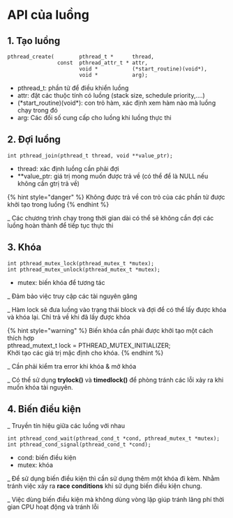# API của luồng

## 1. Tạo luồng

```text
pthread_create(        pthread_t *      thread,
                const  pthread_attr_t * attr,
                       void *           (*start_routine)(void*),
                       void *           arg);
```

* pthread\_t: phần tử để điều khiển luồng
* attr: đặt các thuộc tính có luồng \(stack size, schedule priority,....\)
* \(\*start\_routine\)\(void\*\): con trỏ hàm, xác định xem hàm nào mà luồng chạy trong đó
* arg: Các đối số cung cấp cho luồng khi luồng thực thi

## 2. Đợi luồng

```text
int pthread_join(pthread_t thread, void **value_ptr);
```

* thread: xác định luồng cần phải đợi
* \*\*value\_ptr: giá trị mong muốn được trả về \(có thể để là NULL nếu không cần gtrị trả về\)

{% hint style="danger" %}
Không được trả về con trỏ của các phần tử được khởi tạo trong luồng
{% endhint %}

\_ Các chương trình chạy trong thời gian dài có thể sẽ không cần đợi các luồng hoàn thành để tiếp tục thực thi

## 3. Khóa

```text
int pthread_mutex_lock(pthread_mutex_t *mutex);
int pthread_mutex_unlock(pthread_mutex_t *mutex);
```

* mutex: biến khóa để tương tác

\_ Đảm bảo việc truy cập các tài nguyên găng

\_ Hàm lock sẽ đưa luồng vào trạng thái block và đợi để có thể lấy được khóa và khóa lại. Chỉ trả về khi đã lấy được khóa

{% hint style="warning" %}
Biến khóa cần phải được khởi tạo một cách thích hợp  
              pthread\_mutext\_t lock = PTHREAD\_MUTEX\_INITIALIZER;  
Khởi tạo các giá trị mặc định cho khóa.
{% endhint %}

\_ Cần phải kiểm tra error khi khóa & mở khóa 

\_ Có thể sử dụng **trylock\(\)** và **timedlock\(\)** để phòng tránh các lỗi xảy ra khi muốn khóa tài nguyên.

## 4. Biến điều kiện

\_ Truyền tín hiệu giữa các luồng với nhau

```text
int pthread_cond_wait(pthread_cond_t *cond, pthread_mutex_t *mutex);
int pthread_cond_signal(pthread_cond_t *cond);
```

* cond: biến điều kiện
* mutex: khóa

\_ Để sử dụng biến điều kiện thì cần sử dụng thêm một khóa đi kèm. Nhằm tránh việc xảy ra **race conditions** khi sử dụng biến điều kiện chung.

\_ Việc dùng biến điều kiện mà không dùng vòng lặp giúp tránh lãng phí thời gian CPU hoạt động và tránh lỗi


